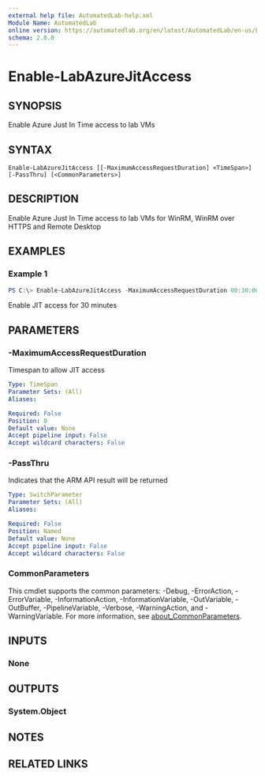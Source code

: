 ```yaml
---
external help file: AutomatedLab-help.xml
Module Name: AutomatedLab
online version: https://automatedlab.org/en/latest/AutomatedLab/en-us/Enable-LabAzureJitAccess
schema: 2.0.0
---
```


# Enable-LabAzureJitAccess

## SYNOPSIS

Enable Azure Just In Time access to lab VMs

## SYNTAX

```
Enable-LabAzureJitAccess [[-MaximumAccessRequestDuration] <TimeSpan>] [-PassThru] [<CommonParameters>]
```

## DESCRIPTION

Enable Azure Just In Time access to lab VMs for WinRM, WinRM over HTTPS and Remote Desktop

## EXAMPLES

### Example 1
```powershell
PS C:\> Enable-LabAzureJitAccess -MaximumAccessRequestDuration 00:30:00
```

Enable JIT access for 30 minutes

## PARAMETERS

### -MaximumAccessRequestDuration
Timespan to allow JIT access

```yaml
Type: TimeSpan
Parameter Sets: (All)
Aliases:

Required: False
Position: 0
Default value: None
Accept pipeline input: False
Accept wildcard characters: False
```

### -PassThru
Indicates that the ARM API result will be returned

```yaml
Type: SwitchParameter
Parameter Sets: (All)
Aliases:

Required: False
Position: Named
Default value: None
Accept pipeline input: False
Accept wildcard characters: False
```

### CommonParameters
This cmdlet supports the common parameters: -Debug, -ErrorAction, -ErrorVariable, -InformationAction, -InformationVariable, -OutVariable, -OutBuffer, -PipelineVariable, -Verbose, -WarningAction, and -WarningVariable. For more information, see [about_CommonParameters](http://go.microsoft.com/fwlink/?LinkID=113216).

## INPUTS

### None

## OUTPUTS

### System.Object
## NOTES

## RELATED LINKS

